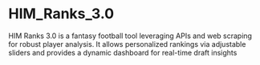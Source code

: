 # HIM_Ranks_3.0
HIM Ranks 3.0 is a fantasy football tool leveraging APIs and web scraping for robust player analysis. It allows personalized rankings via adjustable sliders and provides a dynamic dashboard for real-time draft insights
